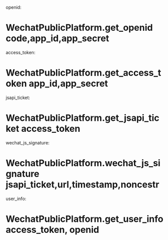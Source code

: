 openid:
# WechatPublicPlatform.get_openid code,app_id,app_secret

access_token:
# WechatPublicPlatform.get_access_token app_id,app_secret

jsapi_ticket:
# WechatPublicPlatform.get_jsapi_ticket access_token

wechat_js_signature:
# WechatPublicPlatform.wechat_js_signature jsapi_ticket,url,timestamp,noncestr

user_info:
# WechatPublicPlatform.get_user_info access_token, openid
